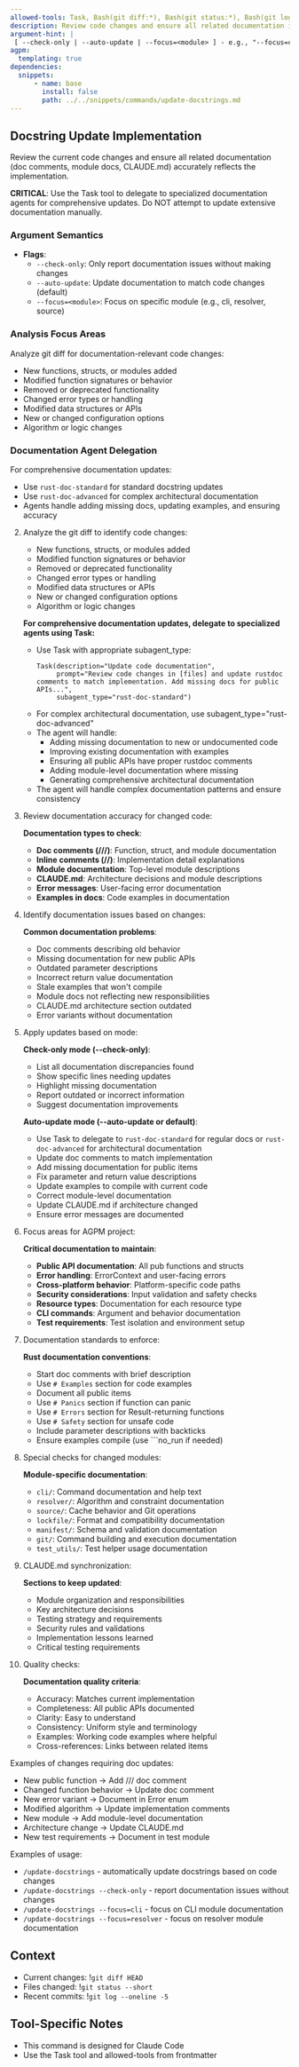 ```yaml
---
allowed-tools: Task, Bash(git diff:*), Bash(git status:*), Bash(git log:*), Bash(git show:*), Bash(cargo doc:*), Bash(cargo:*), Read, Write, Edit, MultiEdit, Glob, Grep, TodoWrite
description: Review code changes and ensure all related documentation is accurate and up-to-date
argument-hint: |
 [ --check-only | --auto-update | --focus=<module> ] - e.g., "--focus=cli" to review specific module docs
agpm:
  templating: true
dependencies:
  snippets:
      - name: base
        install: false
        path: ../../snippets/commands/update-docstrings.md
---
```


## Docstring Update Implementation

Review the current code changes and ensure all related documentation (doc comments, module docs, CLAUDE.md) accurately reflects the implementation.

**CRITICAL**: Use the Task tool to delegate to specialized documentation agents for comprehensive updates. Do NOT attempt to update extensive documentation manually.

### Argument Semantics

- **Flags**:
  - `--check-only`: Only report documentation issues without making changes
  - `--auto-update`: Update documentation to match code changes (default)
  - `--focus=<module>`: Focus on specific module (e.g., cli, resolver, source)

### Analysis Focus Areas

Analyze git diff for documentation-relevant code changes:
- New functions, structs, or modules added
- Modified function signatures or behavior
- Removed or deprecated functionality
- Changed error types or handling
- Modified data structures or APIs
- New or changed configuration options
- Algorithm or logic changes

### Documentation Agent Delegation

For comprehensive documentation updates:
- Use `rust-doc-standard` for standard docstring updates
- Use `rust-doc-advanced` for complex architectural documentation
- Agents handle adding missing docs, updating examples, and ensuring accuracy

2. Analyze the git diff to identify code changes:
   - New functions, structs, or modules added
   - Modified function signatures or behavior
   - Removed or deprecated functionality
   - Changed error types or handling
   - Modified data structures or APIs
   - New or changed configuration options
   - Algorithm or logic changes
   
   **For comprehensive documentation updates, delegate to specialized agents using Task:**
   - Use Task with appropriate subagent_type:
     ```
     Task(description="Update code documentation",
          prompt="Review code changes in [files] and update rustdoc comments to match implementation. Add missing docs for public APIs...",
          subagent_type="rust-doc-standard")
     ```
   - For complex architectural documentation, use subagent_type="rust-doc-advanced"
   - The agent will handle:
     * Adding missing documentation to new or undocumented code
     * Improving existing documentation with examples
     * Ensuring all public APIs have proper rustdoc comments
     * Adding module-level documentation where missing
     * Generating comprehensive architectural documentation
   - The agent will handle complex documentation patterns and ensure consistency

3. Review documentation accuracy for changed code:

   **Documentation types to check**:
   - **Doc comments (///)**: Function, struct, and module documentation
   - **Inline comments (//)**: Implementation detail explanations
   - **Module documentation**: Top-level module descriptions
   - **CLAUDE.md**: Architecture decisions and module descriptions
   - **Error messages**: User-facing error documentation
   - **Examples in docs**: Code examples in documentation

4. Identify documentation issues based on changes:

   **Common documentation problems**:
   - Doc comments describing old behavior
   - Missing documentation for new public APIs
   - Outdated parameter descriptions
   - Incorrect return value documentation
   - Stale examples that won't compile
   - Module docs not reflecting new responsibilities
   - CLAUDE.md architecture section outdated
   - Error variants without documentation

5. Apply updates based on mode:

   **Check-only mode (--check-only)**:
   - List all documentation discrepancies found
   - Show specific lines needing updates
   - Highlight missing documentation
   - Report outdated or incorrect information
   - Suggest documentation improvements

   **Auto-update mode (--auto-update or default)**:
   - Use Task to delegate to `rust-doc-standard` for regular docs or `rust-doc-advanced` for architectural documentation
   - Update doc comments to match implementation
   - Add missing documentation for public items
   - Fix parameter and return value descriptions
   - Update examples to compile with current code
   - Correct module-level documentation
   - Update CLAUDE.md if architecture changed
   - Ensure error messages are documented

6. Focus areas for AGPM project:

   **Critical documentation to maintain**:
   - **Public API documentation**: All pub functions and structs
   - **Error handling**: ErrorContext and user-facing errors
   - **Cross-platform behavior**: Platform-specific code paths
   - **Security considerations**: Input validation and safety checks
   - **Resource types**: Documentation for each resource type
   - **CLI commands**: Argument and behavior documentation
   - **Test requirements**: Test isolation and environment setup

7. Documentation standards to enforce:

   **Rust documentation conventions**:
   - Start doc comments with brief description
   - Use `# Examples` section for code examples
   - Document all public items
   - Use `# Panics` section if function can panic
   - Use `# Errors` section for Result-returning functions
   - Use `# Safety` section for unsafe code
   - Include parameter descriptions with backticks
   - Ensure examples compile (use ```no_run if needed)

8. Special checks for changed modules:

   **Module-specific documentation**:
   - `cli/`: Command documentation and help text
   - `resolver/`: Algorithm and constraint documentation
   - `source/`: Cache behavior and Git operations
   - `lockfile/`: Format and compatibility documentation
   - `manifest/`: Schema and validation documentation
   - `git/`: Command building and execution documentation
   - `test_utils/`: Test helper usage documentation

9. CLAUDE.md synchronization:

   **Sections to keep updated**:
   - Module organization and responsibilities
   - Key architecture decisions
   - Testing strategy and requirements
   - Security rules and validations
   - Implementation lessons learned
   - Critical testing requirements

10. Quality checks:

    **Documentation quality criteria**:
    - Accuracy: Matches current implementation
    - Completeness: All public APIs documented
    - Clarity: Easy to understand
    - Consistency: Uniform style and terminology
    - Examples: Working code examples where helpful
    - Cross-references: Links between related items

Examples of changes requiring doc updates:
- New public function → Add /// doc comment
- Changed function behavior → Update doc comment
- New error variant → Document in Error enum
- Modified algorithm → Update implementation comments
- New module → Add module-level documentation
- Architecture change → Update CLAUDE.md
- New test requirements → Document in test module

Examples of usage:
- `/update-docstrings` - automatically update docstrings based on code changes
- `/update-docstrings --check-only` - report documentation issues without changes
- `/update-docstrings --focus=cli` - focus on CLI module documentation
- `/update-docstrings --focus=resolver` - focus on resolver module documentation

## Context

- Current changes: !`git diff HEAD`
- Files changed: !`git status --short`
- Recent commits: !`git log --oneline -5`

## Tool-Specific Notes

- This command is designed for Claude Code
- Use the Task tool and allowed-tools from frontmatter
